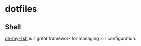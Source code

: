 dotfiles
========

Shell
-----

[oh-my-zsh](https://github.com/robbyrussell/oh-my-zsh) is a great
framework for managing `zsh` configuration.

